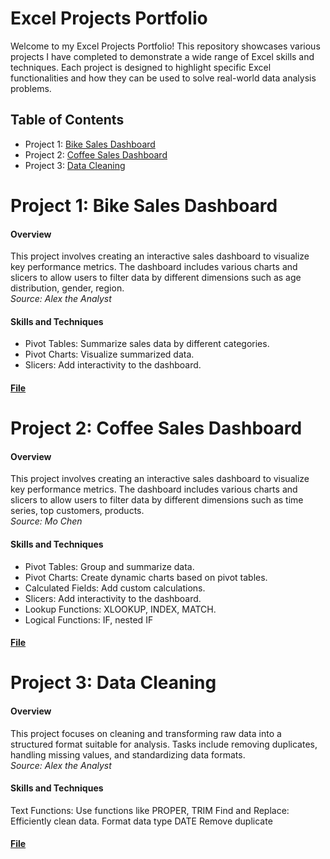 # Excel Projects Portfolio
Welcome to my Excel Projects Portfolio! This repository showcases various projects I have completed to demonstrate a wide range of Excel skills and techniques. Each project is designed to highlight specific Excel functionalities and how they can be used to solve real-world data analysis problems.

## Table of Contents
- Project 1: [Bike Sales Dashboard](#project1) 
- Project 2: [Coffee Sales Dashboard](#project2) 
- Project 3: [Data Cleaning](#project3) 

<div id='project1'/>
  
Project 1: Bike Sales Dashboard
==
#### Overview
This project involves creating an interactive sales dashboard to visualize key performance metrics. The dashboard includes various charts and slicers to allow users to filter data by different dimensions such as age distribution, gender, region.
<br /> _Source: Alex the Analyst_

#### Skills and Techniques
- Pivot Tables: Summarize sales data by different categories.
- Pivot Charts: Visualize summarized data.
- Slicers: Add interactivity to the dashboard.
  
#### [File](https://github.com/neecao/Excel/blob/main/Bike%20Sales%20Dashboard.xlsx)

<div id='project2'/>
  
Project 2: Coffee Sales Dashboard
==
#### Overview
This project involves creating an interactive sales dashboard to visualize key performance metrics. The dashboard includes various charts and slicers to allow users to filter data by different dimensions such as time series, top customers, products.
<br /> _Source: Mo Chen_

#### Skills and Techniques
- Pivot Tables: Group and summarize data.
- Pivot Charts: Create dynamic charts based on pivot tables.
- Calculated Fields: Add custom calculations.
- Slicers: Add interactivity to the dashboard.
- Lookup Functions: XLOOKUP, INDEX, MATCH.
- Logical Functions: IF, nested IF
  
#### [File](https://github.com/neecao/Excel/blob/main/Coffee%20Sales%20Dashboard.xlsx)

<div id='project3'/>
  
Project 3: Data Cleaning 
==
#### Overview
This project focuses on cleaning and transforming raw data into a structured format suitable for analysis. Tasks include removing duplicates, handling missing values, and standardizing data formats.
<br /> _Source: Alex the Analyst_

#### Skills and Techniques
Text Functions: Use functions like PROPER, TRIM
Find and Replace: Efficiently clean data.
Format data type DATE
Remove duplicate

#### [File](https://github.com/neecao/Excel/blob/main/Data%20Cleaning%20Excel.xlsx)
